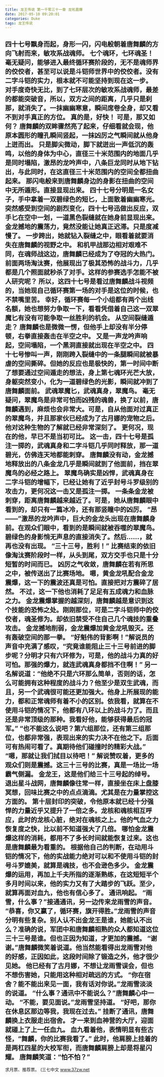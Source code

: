 ```yaml
---
title: 龙王传说 第一千零三十一章 龙吼震爆
date: 2017-05-10 09:20:01
categories: Duke
tags: 龙王传说
---
```


四十七号飘身而起，身形一闪，闪电般朝着唐舞麟的方向飞射而来，敏攻系战魂师。 七个魂环，七环魂圣！
毫无疑问，能够进入最终循环赛阶段的，无不是魂师界的佼佼者，甚至可以说是斗铠师世界中的佼佼者。没有二字斗铠的实力，根本就不可能坚持到现在这一步。
对手度奇快无比，到了七环层次的敏攻系战魂师，最差的都能突破音，所以，双方之间的距离，几乎只是刹那，就消失了。一抹幽幽寒意，瞬间席卷全身，却又看不到对手真正的方位。
真的是，好快！
可是，那又如何？
唐舞麟的双眸骤然亮了起来，仔细看就会现，他原本圆形的瞳孔瞬间竖起，一抹凶厉之气瞬间就从他身上迸而出。
只是脚尖微动，脚下就迸出一声低沉的轰鸣，以他的身体为中心，直径三十米范围内的地面几乎是同时塌陷，激昂的龙吟声中，八条巨龙同时从地下钻出，与此同时，在这直径三十米范围内的空间全都扭曲起来。
那闪电般来到唐舞麟身边的身影在扭曲的空间中无所遁形。直接显现出来。
四十七号分明是一名女子，手中拿着一双碧绿色的短匕，上面散着幽幽寒光。
突然感受到空间的剧烈变化，四十七号迅做出反应，双手匕在空中一划，一道黑色裂缝就在她身前显现出来。
金龙撼地的震荡力，竟然没能让她真正迟滞。只是度减慢了。
一步跨出，她就钻入裂缝之中，眼看着就要消失在唐舞麟的视野之中。
和机甲战那边相对艰难不同，在魂师战这边，唐舞麟已经成为了夺冠的大热门。前面两场淘汰赛，他展现出了极其恐怖的战斗力，几乎都是几个照面就秒杀了对手。这样的参赛选手怎能不被人研究呢？
所以，这四十七号是看过唐舞麟战斗视频的，当她现自己循环赛第一场的对手是这位的时候，也不禁嘴里苦。
幸好，循环赛每一个小组都有两个出线名额，她也想努力争取一下，看看凭借着自己这一双翠魔匕有没有可能争取一丝胜利的机会。
从空间裂缝遁走？
唐舞麟也是微微一愣，但他手上却没有半分停顿，右拳直接轰击在半空之中。
又是一声龙吟声响起，空间塌陷，一个黑洞直接就出现在半空之中。
四十七号惨叫一声，刚刚跨入裂缝中的一条腿瞬间就被暴虐的空间撕碎。但她的反应也是极快的，第一时间中断了想要通过空间遁走的想法，身上第七魂环光芒大放，身躯突然变小，化为一道碧绿色的光影，瞬间就冲到了唐舞麟面前。
武魂翠魔匕，武魂真身，翠魔鸟。
毫无疑问，翠魔鸟是非常可怕而凶残的魂兽，换了以前，唐舞麟遇到，麻烦也会非常大。可是，自从他面对过真正的翠魔鸟，并且那家伙已经成为了古月娜的宠物之后。他对这种生物的了解就已经非常深刻了。
更何况，现在的他，早已不是当初可比。
这一击，四十七号是孤注一掷的，武魂真身和二字斗铠几乎同时释放，那一道碧光，仿佛连天地都能刺穿。
唐舞麟没有动，金龙撼地释放出的八条金龙几乎是瞬间就到了他面前，挡在翠魔鸟的必经之路上。
翠魔鸟确实是凶悍，武魂真身在二字斗铠的增幅下，已经让她有了近乎封号斗罗级别的攻击力，更何况这一击又是孤注一掷。
一条条金龙被刺穿，距离唐舞麟越来越近了。可是，她从唐舞麟眼中看到的，却只有一篇冰冷，还有那竖瞳中的凶厉。
“昂——”激昂的龙吟声中，巨大的金龙头出现在唐舞麟身前。在观众们眼中，看到的是瞬间就被吞噬的翠魔鸟。
碧绿色的身影悄无声息的直接消失了。然后……，就再也没有出现。
“三十三号，胜利！”
比赛结束的依旧像淘汰赛阶段时一样，从头到尾，双方交手也只是十分短暂的时间而已。
凶厉之气收敛，唐舞麟在若有所思之中，被传送出了比赛场地。
嗯，黄金龙吼配合金龙震爆，这一下的震波还真是可怕。直接把对方震碎了居然。
不过，这一下他也消耗了足足有五成魂力和血脉之力。
金龙震爆掌握的越深刻，唐舞麟越是意识到这个技能的恐怖之处。刚刚那位，可是二字斗铠师中的佼佼者，魂圣修为。却依旧禁受不住自己几个魂技的重叠攻击。
金龙撼地削弱，金龙震爆加黄金龙吼毁灭。还有轰破空间的那一拳。
“好魁伟的背影啊！”解说员的声音中充满了感叹，“究竟谁能阻止三十三号前进的脚步呢？分明才只有六环修为，可是，他的战斗力真的好可怕。那强的爆力，就连武魂真身都挡不住啊！”
另一名解说道：“他绝不只是六环那么简单，否则的话，怎么可能拥有这种程度的战斗力？他至少是双生武魂，而且，另一个武魂很可能还更加强大。他身上所展现的能力，都和正常魂师有着不小的区别。依我看，就算在不使用斗铠的情况下，他都有八环以上的战斗力了。而且还是非常顶级的那种。我看好他，能够获得最后的冠军。”
“也不能这么说吧？第六组那位，还有第三组那位，也都非常强，表现出来的实力决不在他之下。后面可有热闹可看了。真期待他们碰撞时的精彩大战。”
“嗯，那就让我们拭目以待吧！”
解说赞叹着，更多的观众们则是震撼。这三十三号的比赛，真是一场比一场霸气侧漏。
金龙王，这是他们给三十三号起的绰号。
退出星斗战网，唐舞麟像往常一样，直接坐在床上盘膝冥想，回味比赛之中的点点滴滴。尤其是在力量掌控这方面的。
第十层封印的突破，令他原本就已经十分强悍的力量近乎又提升了一倍之多。龙核和魂核相互呼应，此时的龙核心脏，绝对在魂核之上。他的气血之力恢复度之快，比以前不知道强大了几倍。
哪怕金龙震爆这样的消耗，都用不了多长时间就能恢复过来。这也是唐舞麟最为看重的。
根据他自己的判断，在动用斗铠的情况下，他的实战能力绝对可以和不使用斗铠的封号斗罗媲美，就算是魂技，也不会逊色多少。
金龙震爆的运用，再加上千夫所指的逐渐熟练，在这短短半个多月时间以来，他的实力又有了大踏步的飞跃。至少，就算再面对血九，他也有信心多了。
通讯响起。
“雨雪，什么事？”接通通讯，另一边传来龙雨雪的声音。
“恭喜，你又赢了，循环赛，旗开得胜。”龙雨雪的声音分明有些复杂。别人认不出金龙王是谁，她能认不出么？准确的说，军团中和唐舞麟相熟的众人都知道这位三十三号是谁。但也正因为知道，才更加的震撼。
“谢谢。”唐舞麟微笑着说道。他当然能看得出龙雨雪对他的好感，正因如此，这段时间除了锻造之外，他才很少见她。
他已经有了古月娜，不想让龙雨雪误会，但也不想伤害她，只能用这种相对疏远的方式。
“你在宿舍？能不能出来见一面，我有话对你说。”龙雨雪淡淡的说道。
“什么事？通讯中不能说么？”唐舞麟心中一动。
“不能，要见面说。”龙雨雪坚持道。
“好吧，那你在休息区那边等我，我现在过去。”
挂断了通讯，唐舞麟换上衣服走出宿舍。
才一来到血神营的大厅，迎面就碰上了上一任血九。
血九看着他，表情明显有些古怪，“舞麟，你的比赛我看了。”
此时，他肩膀上挂着的是两杠四星的大校军衔，而唐舞麟肩膀上却是将星闪耀。
唐舞麟笑道：“怕不怕？”
--------------------------------
求月票、推荐票。
(三七中文 www.37zw.net